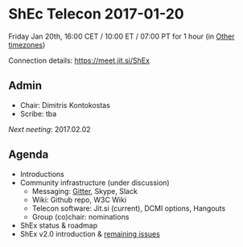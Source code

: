 # ShEc Telecon 2017-01-20

Friday Jan 20th, 16:00 CET / 10:00 ET / 07:00 PT for 1 hour
(in [Other timezones](https://www.timeanddate.com/worldclock/fixedtime.html?msg=ShEx+CG+meeting&amp;iso=20170120T16&amp;p1=37&amp;ah=1))

Connection details: https://meet.jit.si/ShEx

## Admin

 * Chair: Dimitris Kontokostas
 * Scribe: tba

*Next neeting*: 2017.02.02

## Agenda 

 * Introductions
 * Community infrastructure (under discussion)
   * Messaging: [Gitter](https://gitter.im/shapeExpressions), Skype, Slack
   * Wiki: Github repo, W3C Wiki
   * Telecon software: Jit.si (current), DCMI options, Hangouts
   * Group (co)chair: nominations
 * ShEx status & roadmap
 * ShEx v2.0 introduction & [remaining issues](https://github.com/shexSpec/shex/issues?q=is%3Aopen+is%3Aissue+milestone%3A2.0)
